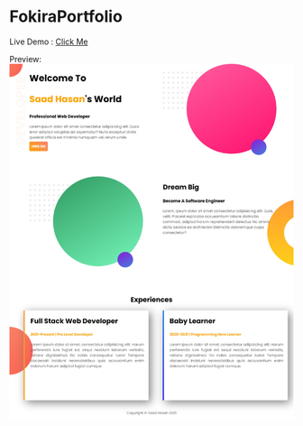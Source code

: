 # FokiraPortfolio

Live Demo : [Click Me](https://saadh393.github.io/FokiraPortfolio/index.html)

Preview:
![alt text](https://raw.githubusercontent.com/saadh393/FokiraPortfolio/main/fokiraPortfolioSite.jpeg "Fokira Portfolio")
